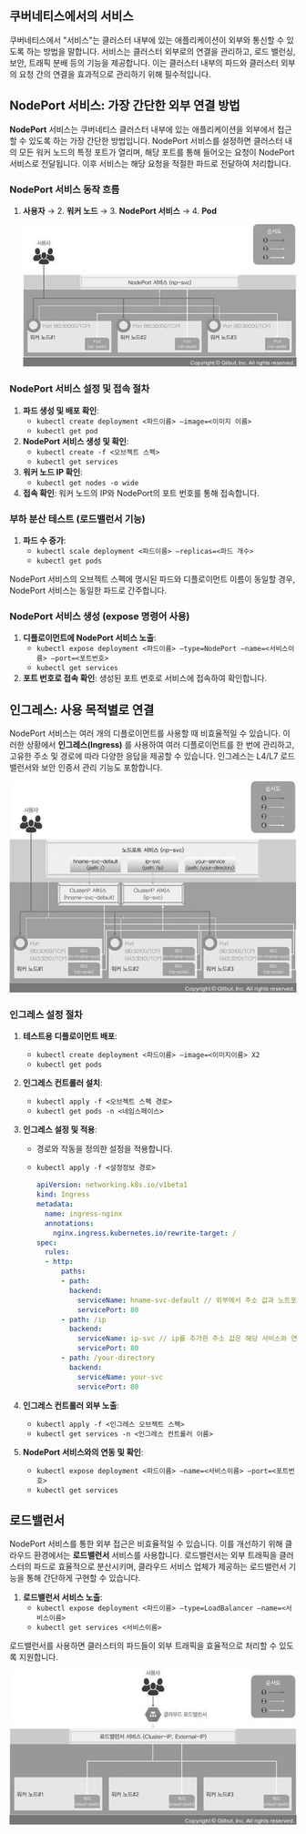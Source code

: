 ## 쿠버네티스에서의 서비스

쿠버네티스에서 "서비스"는 클러스터 내부에 있는 애플리케이션이 외부와 통신할 수 있도록 하는 방법을 말합니다. 서비스는 클러스터 외부로의 연결을 관리하고, 로드 밸런싱, 보안, 트래픽 분배 등의 기능을 제공합니다. 이는 클러스터 내부의 파드와 클러스터 외부의 요청 간의 연결을 효과적으로 관리하기 위해 필수적입니다.

## NodePort 서비스: 가장 간단한 외부 연결 방법

**NodePort** 서비스는 쿠버네티스 클러스터 내부에 있는 애플리케이션을 외부에서 접근할 수 있도록 하는 가장 간단한 방법입니다. NodePort 서비스를 설정하면 클러스터 내의 모든 워커 노드의 특정 포트가 열리며, 해당 포트를 통해 들어오는 요청이 NodePort 서비스로 전달됩니다. 이후 서비스는 해당 요청을 적절한 파드로 전달하여 처리합니다.

### NodePort 서비스 동작 흐름

1. **사용자** → 2. **워커 노드** → 3. **NodePort 서비스** → 4. **Pod**
    
    ![img1.jpg](../image/최범진-1.jpg)

### NodePort 서비스 설정 및 접속 절차

1. **파드 생성 및 배포 확인**:
    - `kubectl create deployment <파드이름> —image=<이미지 이름>`
    - `kubectl get pod`
2. **NodePort 서비스 생성 및 확인**:
    - `kubectl create -f <오브젝트 스펙>`
    - `kubectl get services`
3. **워커 노드 IP 확인**:
    - `kubectl get nodes -o wide`
4. **접속 확인**: 워커 노드의 IP와 NodePort의 포트 번호를 통해 접속합니다.

### 부하 분산 테스트 (로드밸런서 기능)

1. **파드 수 증가**:
    - `kubectl scale deployment <파드이름> —replicas=<파드 개수>`
    - `kubectl get pods`

NodePort 서비스의 오브젝트 스펙에 명시된 파드와 디플로이먼트 이름이 동일할 경우, NodePort 서비스는 동일한 파드로 간주합니다.

### NodePort 서비스 생성 (expose 명령어 사용)

1. **디플로이먼트에 NodePort 서비스 노출**:
    - `kubectl expose deployment <파드이름> —type=NodePort —name=<서비스이름> —port=<포트번호>`
    - `kubectl get services`
2. **포트 번호로 접속 확인**: 생성된 포트 번호로 서비스에 접속하여 확인합니다.

## 인그레스: 사용 목적별로 연결

NodePort 서비스는 여러 개의 디플로이먼트를 사용할 때 비효율적일 수 있습니다. 이러한 상황에서 **인그레스(Ingress)** 를 사용하여 여러 디플로이먼트를 한 번에 관리하고, 고유한 주소 및 경로에 따라 다양한 응답을 제공할 수 있습니다. 인그레스는 L4/L7 로드밸런서와 보안 인증서 관리 기능도 포함합니다.

![img2.jpg](../image/최범진-2.jpg)
### 인그레스 설정 절차

1. **테스트용 디플로이먼트 배포**:
    - `kubectl create deployment <파드이름> —image=<이미지이름> X2`
    - `kubectl get pods`
2. **인그레스 컨트롤러 설치**:
    - `kubectl apply -f <오브젝트 스펙 경로>`
    - `kubectl get pods -n <네임스페이스>`
3. **인그레스 설정 및 적용**:
    - 경로와 작동을 정의한 설정을 적용합니다.
    - `kubectl apply -f <설정정보 경로>`
        
        ```yaml
        apiVersion: networking.k8s.io/v1beta1
        kind: Ingress
        metadata:
          name: ingress-nginx
          annotations:
            nginx.ingress.kubernetes.io/rewrite-target: /
        spec:
          rules:
          - http:
              paths:
              - path:
                backend:
                  serviceName: hname-svc-default // 외부에서 주소 값과 노트포드를 가지고 들어오는 해당 서비스와 연결된 파드로 넘김
                  servicePort: 80
              - path: /ip
                backend:
                  serviceName: ip-svc // ip를 추가한 주소 값은 해당 서비스와 연결된 파드로 접속하게 함
                  servicePort: 80
              - path: /your-directory
                backend:
                  serviceName: your-svc
                  servicePort: 80
        ```
        
4. **인그레스 컨트롤러 외부 노출**:
    - `kubectl apply -f <인그레스 오브젝트 스펙>`
    - `kubectl get services -n <인그레스 컨트롤러 이름>`
5. **NodePort 서비스와의 연동 및 확인**:
    - `kubectl expose deployment <파드이름> —name=<서비스이름> —port=<포트번호>`
    - `kubectl get services`

## 로드밸런서

NodePort 서비스를 통한 외부 접근은 비효율적일 수 있습니다. 이를 개선하기 위해 클라우드 환경에서는 **로드밸런서** 서비스를 사용합니다. 로드밸런서는 외부 트래픽을 클러스터의 파드로 효율적으로 분산시키며, 클라우드 서비스 업체가 제공하는 로드밸런서 기능을 통해 간단하게 구현할 수 있습니다.

1. **로드밸런서 서비스 노출**:
    - `kubectl expose deployment <파드이름> —type=LoadBalancer —name=<서비스이름>`
    - `kubectl get services <서비스이름>`

로드밸런서를 사용하면 클러스터의 파드들이 외부 트래픽을 효율적으로 처리할 수 있도록 지원합니다.
  
![img3.jpg](../image/최범진-3.jpg)
